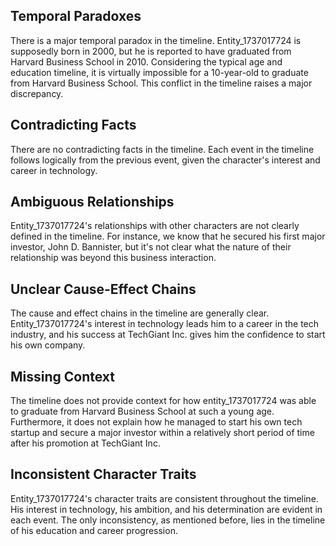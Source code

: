 ## Temporal Paradoxes

There is a major temporal paradox in the timeline. Entity_1737017724 is supposedly born in 2000, but he is reported to have graduated from Harvard Business School in 2010. Considering the typical age and education timeline, it is virtually impossible for a 10-year-old to graduate from Harvard Business School. This conflict in the timeline raises a major discrepancy.

## Contradicting Facts

There are no contradicting facts in the timeline. Each event in the timeline follows logically from the previous event, given the character's interest and career in technology.

## Ambiguous Relationships

Entity_1737017724's relationships with other characters are not clearly defined in the timeline. For instance, we know that he secured his first major investor, John D. Bannister, but it's not clear what the nature of their relationship was beyond this business interaction. 

## Unclear Cause-Effect Chains

The cause and effect chains in the timeline are generally clear. Entity_1737017724's interest in technology leads him to a career in the tech industry, and his success at TechGiant Inc. gives him the confidence to start his own company.

## Missing Context

The timeline does not provide context for how entity_1737017724 was able to graduate from Harvard Business School at such a young age. Furthermore, it does not explain how he managed to start his own tech startup and secure a major investor within a relatively short period of time after his promotion at TechGiant Inc.

## Inconsistent Character Traits

Entity_1737017724's character traits are consistent throughout the timeline. His interest in technology, his ambition, and his determination are evident in each event. The only inconsistency, as mentioned before, lies in the timeline of his education and career progression.